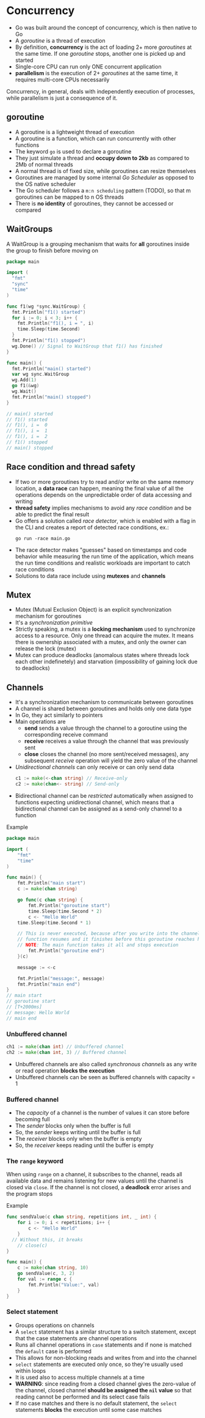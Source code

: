 # Concurrency

- Go was built around the concept of concurrency, which is then native to Go
- A *goroutine* is a thread of execution
- By definition, **concurrency** is the act of loading 2+ more *goroutines* at the same time. If one *goroutine* stops, another one is picked up and started
- Single-core CPU can run only ONE concurrent application
- **parallelism** is the execution of 2+ *goroutines* at the same time, it requires multi-core CPUs necessarily

Concurrency, in general, deals with independently execution of processes, while parallelism is just a consequence of it.

## goroutine

- A goroutine is a lightweight thread of execution
- A goroutine is a function, which can run concurrently with other functions
- The keyword `go` is used to declare a goroutine
- They just simulate a thread and **occupy down to 2kb** as compared to 2Mb of normal threads
- A normal thread is of fixed size, while goroutines can resize themselves
- Goroutines are managed by some internal *Go Scheduler* as opposed to the OS native scheduler
- The Go scheduler follows a `m:n scheduling` pattern (TODO), so that m goroutines can be mapped to n OS threads
- There is **no identity** of goroutines, they cannot be accessed or compared

## WaitGroups

A WaitGroup is a grouping mechanism that waits for **all** goroutines inside the group to finish before moving on

```go
package main

import (
  "fmt"
  "sync"
  "time"
)

func f1(wg *sync.WaitGroup) {
  fmt.Println("f1() started")
  for i := 0; i < 3; i++ {
    fmt.Println("f1(), i = ", i)
    time.Sleep(time.Second)
  }
  fmt.Println("f1() stopped")
  wg.Done() // Signal to WaitGroup that f1() has finished
}

func main() {
  fmt.Println("main() started")
  var wg sync.WaitGroup
  wg.Add(1)
  go f1(&wg)
  wg.Wait()
  fmt.Println("main() stopped")
}

// main() started
// f1() started
// f1(), i =  0
// f1(), i =  1
// f1(), i =  2
// f1() stopped
// main() stopped
```

## Race condition and thread safety
- If two or more goroutines try to read and/or write on the same memory location, a **data race** can happen, meaning the final value of all the operations depends on the unpredictable order of data accessing and writing
- **thread safety** implies mechanisms to avoid any *race condition* and be able to predict the final result
- Go offers a solution called *race detector*, which is enabled with a flag in the CLI and creates a report of detected race conditions, ex.:
  ```
  go run -race main.go
  ```
- The race detector makes "guesses" based on timestamps and code behavior while measuring the run time of the application, which means the run time conditions and realistic workloads are important to catch race conditions
- Solutions to data race include using **mutexes** and **channels**

## Mutex
- Mutex (Mutual Exclusion Object) is an explicit synchronization mechanism for goroutines
- It's a *synchronization primitive*
- Strictly speaking, a mutex is a **locking mechanism** used to synchronize access to a resource. Only one thread can acquire the mutex. It means there is ownership associated with a mutex, and only the owner can release the lock (mutex)
- Mutex can produce deadlocks (anomalous states where threads lock each other indefinetely) and starvation (impossibility of gaining lock due to deadlocks)

## Channels
- It's a synchronization mechanism to communicate between goroutines
- A channel is shared between goroutines and holds only one data type
- In Go, they act similarly to pointers
- Main operations are
  - **send** sends a value through the channel to a goroutine using the corresponding receive command
  - **receive** receives a value through the channel that was previously sent
  - **close** closes the channel (no more sent/received messages), any subsequent *receive* operation will yield the zero value of the channel
- *Unidirectional channels* can only receive or can only send data
  ```go
  c1 := make(<-chan string) // Receive-only
  c2 := make(chan<- string) // Send-only
  ```
- Bidirectional channel can be *restricted* automatically when assigned to functions expecting unidirectional channel, which means that a bidirectional channel can be assigned as a send-only channel to a function

Example
```go
package main

import (
	"fmt"
	"time"
)

func main() {
	fmt.Println("main start")
	c := make(chan string)

	go func(c chan string) {
		fmt.Println("goroutine start")
		time.Sleep(time.Second * 2)
		c <- "Hello World"
    time.Sleep(time.Second * 1)

    // This is never executed, because after you write into the channel, the main
    // function resumes and it finishes before this goroutine reaches here
    // NOTE: The main function takes it all and stops execution
		fmt.Println("goroutine end")
	}(c)

	message := <-c

	fmt.Println("message:", message)
	fmt.Println("main end")
}
// main start
// goroutine start
// [T+2000ms]
// message: Hello World
// main end
```

### Unbuffered channel
```go
ch1 := make(chan int) // Unbuffered channel
ch2 := make(chan int, 3) // Buffered channel
```
- Unbuffered channels are also called *synchronous channels* as any write or read operation **blocks the execution**
- Unbuffered channels can be seen as buffered channels with capacity = 1

### Buffered channel
- The *capacity* of a channel is the number of values it can store before becoming full
- The *sender* blocks only when the buffer is full
- So, the *sender* keeps writing until the buffer is full
- The *receiver* blocks only when the buffer is empty
- So, the *receiver* keeps reading until the buffer is empty

### The `range` keyword
When using `range` on a channel, it subscribes to the channel, reads all available data and remains listening for new values until the channel is closed via `close`. If the channel is not closed, a **deadlock** error arises and the program stops

Example
```go
func sendValue(c chan string, repetitions int, _ int) {
	for i := 0; i < repetitions; i++ {
		c <- "Hello World"
	}
  // Without this, it breaks
	// close(c)
}

func main() {
	c := make(chan string, 10)
	go sendValue(c, 3, 2)
	for val := range c {
		fmt.Println("Value:", val)
	}
}
```

### Select statement
- Groups operations on channels
- A `select` statement has a similar structure to a switch statement, except that the case statements are channel operations
- Runs all channel operations in `case` statements and if none is matched the `default` case is performed
- This allows for non-blocking reads and writes from and into the channel
- `select` statements are executed only once, so they're usually used within loops
- It is used also to access multiple channels at a time
- **WARNING**: since reading from a closed channel gives the zero-value of the channel, closed channel **should be assigned the `nil` value** so that reading cannot be performed and its select case fails
- If no case matches and there is no default statement, the `select` statements **blocks** the execution until some case matches
